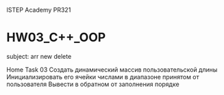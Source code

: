 ISTEP Academy
PR321
# HW03_C++_OOP
subject: arr new delete

Home Task 03
Создать динамический массив пользовательской длины
Инициализировать его ячейки числами в диапазоне принятом от пользователя
Вывести в обратном от заполнения порядке
